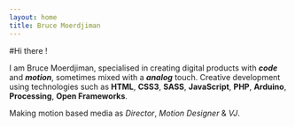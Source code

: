 ```yaml
---
layout: home
title: Bruce Moerdjiman
---
```


#Hi there !


I am Bruce Moerdjiman, specialised in creating digital products with ***code*** and ***motion***, sometimes mixed with a ***analog*** touch.
Creative development using technologies such as **HTML**, **CSS3**, **SASS**, **JavaScript**, **PHP**, **Arduino**, **Processing**, **Open Frameworks**.

Making motion based media as *Director*, *Motion Designer* & *VJ*.
